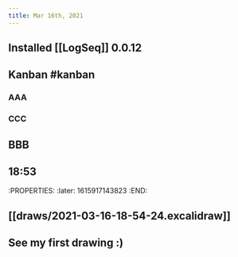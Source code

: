 ```yaml
---
title: Mar 16th, 2021
---
```


## Installed [[LogSeq]] 0.0.12
## Kanban #kanban
### AAA
### CCC
## BBB
## 18:53
:PROPERTIES:
:later: 1615917143823
:END:
## [[draws/2021-03-16-18-54-24.excalidraw]]
## See my first drawing :)